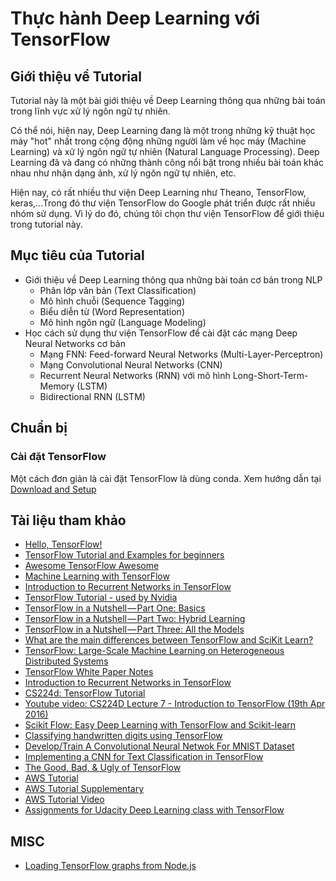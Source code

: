 # Thực hành Deep Learning với TensorFlow

## Giới thiệu về Tutorial

Tutorial này là một bài giới thiệu về Deep Learning thông qua những bài toán trong lĩnh vực xử lý ngôn ngữ tự nhiên.

Có thể nói, hiện nay, Deep Learning đang là một trong những kỹ thuật học máy "hot" nhất trong cộng động những người làm về học máy (Machine Learning) và xử lý ngôn ngữ tự nhiên (Natural Language Processing). Deep Learning đã và đang có những thành công nổi bật trong nhiều bài toán khác nhau như nhận dạng ảnh, xử lý ngôn ngữ tự nhiên, etc.

Hiện nay, có rất nhiều thư viện Deep Learning như Theano, TensorFlow, keras,...Trong đó thư viện TensorFlow do Google phát triển được rất nhiều nhóm sử dụng. Vì lý do đó, chúng tôi chọn thư viện TensorFlow để giới thiệu trong tutorial này.

## Mục tiêu của Tutorial

- Giới thiệu về Deep Learning thông qua những bài toán cơ bản trong NLP
    * Phân lớp văn bản (Text Classification)
    * Mô hình chuỗi (Sequence Tagging)
    * Biểu diễn từ (Word Representation)
    * Mô hình ngôn ngữ (Language Modeling)
- Học cách sử dụng thư viện TensorFlow để cài đặt các mạng Deep Neural Networks cơ bản
    * Mạng FNN: Feed-forward Neural Networks (Multi-Layer-Perceptron)
    * Mạng Convolutional Neural Networks (CNN)
    * Recurrent Neural Networks (RNN) với mô hình Long-Short-Term-Memory (LSTM)
    * Bidirectional RNN (LSTM)


## Chuẩn bị

### Cài đặt TensorFlow

Một cách đơn giản là cài đặt TensorFlow là dùng conda. Xem hướng dẫn tại [Download and Setup](https://github.com/tensorflow/tensorflow/blob/master/tensorflow/g3doc/get_started/os_setup.md#optional-setup-gpu-for-mac)

## Tài liệu tham khảo

- [Hello, TensorFlow!](https://www.oreilly.com/learning/hello-tensorflow)
- [TensorFlow Tutorial and Examples for beginners](https://github.com/aymericdamien/TensorFlow-Examples)
- [Awesome TensorFlow Awesome](https://github.com/minhpqn/awesome-tensorflow)
- [Machine Learning with TensorFlow](https://github.com/BinRoot/TensorFlow-Book)
- [Introduction to Recurrent Networks in TensorFlow](http://danijar.com/introduction-to-recurrent-networks-in-tensorflow/)
- [TensorFlow Tutorial - used by Nvidia](https://github.com/alrojo/tensorflow-tutorial)
- [TensorFlow in a Nutshell — Part One: Basics](https://medium.com/@camrongodbout/tensorflow-in-a-nutshell-part-one-basics-3f4403709c9d#.f4xd4bjnm)
- [TensorFlow in a Nutshell — Part Two: Hybrid Learning ](https://chatbotnewsdaily.com/tensorflow-in-a-nutshell-part-two-hybrid-learning-98c121d35392#.tjxe65pgh)
- [TensorFlow in a Nutshell — Part Three: All the Models](https://hackernoon.com/tensorflow-in-a-nutshell-part-three-all-the-models-be1465993930#.1win45oss)
- [What are the main differences between TensorFlow and SciKit Learn?](https://www.quora.com/What-are-the-main-differences-between-TensorFlow-and-SciKit-Learn)
- [TensorFlow: Large-Scale Machine Learning on Heterogeneous Distributed Systems](http://download.tensorflow.org/paper/whitepaper2015.pdf)
- [TensorFlow White Paper Notes](https://github.com/samjabrahams/tensorflow-white-paper-notes)
- [Introduction to Recurrent Networks in TensorFlow](http://danijar.com/introduction-to-recurrent-networks-in-tensorflow/)
- [CS224d: TensorFlow Tutorial](http://cs224d.stanford.edu/lectures/CS224d-Lecture7.pdf)
- [Youtube video: CS224D Lecture 7 - Introduction to TensorFlow (19th Apr 2016)](https://www.youtube.com/watch?v=L8Y2_Cq2X5s&index=8&list=PLcGUo322oqu9n4i0X3cRJgKyVy7OkDdoi)
- [Scikit Flow: Easy Deep Learning with TensorFlow and Scikit-learn](http://www.kdnuggets.com/2016/02/scikit-flow-easy-deep-learning-tensorflow-scikit-learn.html)
- [Classifying handwritten digits using TensorFlow](http://blog.yhat.com/posts/handwriting-classifier-updated.html)
- [Develop/Train A Convolutional Neural Netwok For MNIST Dataset](https://github.com/mirjalil/DataScience/blob/master/notebooks/deeplearning/tensorflow_03_CNN.ipynb)
- [Implementing a CNN for Text Classification in TensorFlow](http://www.wildml.com/2015/12/implementing-a-cnn-for-text-classification-in-tensorflow/)
- [The Good, Bad, & Ugly of TensorFlow](https://indico.io/blog/the-good-bad-ugly-of-tensorflow/)
- [AWS Tutorial](http://cs224d.stanford.edu/supplementary/aws-tutorial-2.pdf)
- [AWS Tutorial Supplementary](http://cs224d.stanford.edu/lectures/CS224D-Lecture7-2.pdf)
- [AWS Tutorial Video](https://www.youtube.com/watch?v=zdnMXKHP-m4&feature=youtu.be)
- [Assignments for Udacity Deep Learning class with TensorFlow](https://github.com/tensorflow/tensorflow/tree/master/tensorflow/examples/udacity)

## MISC 

- [Loading TensorFlow graphs from Node.js](https://medium.com/jim-fleming/loading-tensorflow-graphs-via-host-languages-be10fd81876f#.ifdeahm7t)